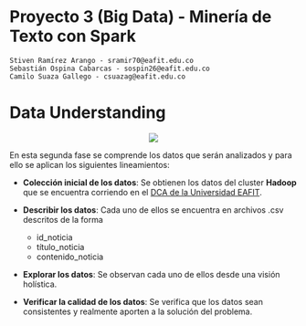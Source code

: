 # Proyecto 3 (Big Data) - Minería de Texto con Spark

    Stiven Ramírez Arango - sramir70@eafit.edu.co
    Sebastián Ospina Cabarcas - sospin26@eafit.edu.co
    Camilo Suaza Gallego - csuazag@eafit.edu.co

# Data Understanding

<p align="center"> <img src="http://crisp-dm.eu/wp-content/uploads/2013/03/Data-Understanding.jpg"> </p>

En esta segunda fase se comprende los datos que serán analizados y para ello se aplican los siguientes lineamientos:

- **Colección inicial de los datos**: Se obtienen los datos del cluster **Hadoop** que se encuentra corriendo en el [DCA de la Universidad EAFIT](https://hdp1.dis.eafit.edu.co/).

- **Describir los datos**: Cada uno de ellos se encuentra en archivos .csv descritos de la forma
	- id_noticia
	- título_noticia
	- contenido_noticia

- **Explorar los datos**: Se observan cada uno de ellos desde una visión holística.

- **Verificar la calidad de los datos**: Se verifica que los datos sean consistentes y realmente aporten a la solución del problema.
